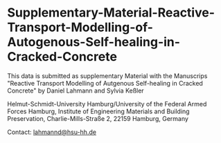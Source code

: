 # Supplementary-Material-Reactive-Transport-Modelling-of-Autogenous-Self-healing-in-Cracked-Concrete

This data is submitted as supplementary Material with the Manuscrips "Reactive Transport Modelling of Autgenous Self-healing in Cracked Concrete" by Daniel Lahmann and Sylvia Keßler

Helmut-Schmidt-University Hamburg/University of the Federal Armed Forces Hamburg, Institute of Engineering Materials and Building Preservation, Charlie-Mills-Straße 2, 22159 Hamburg, Germany

Contact: lahmannd@hsu-hh.de

